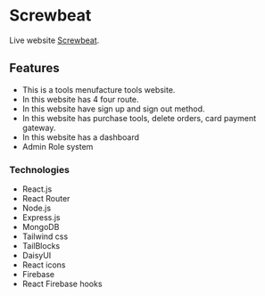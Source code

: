 # Screwbeat

Live website [Screwbeat](https://github.com/facebook/create-react-app).

## Features

* This is a tools menufacture tools website.
* In this website has 4 four route.
* In this website have sign up and sign out method.
* In this website has purchase tools, delete orders, card payment gateway.
* In this website has a dashboard
* Admin Role system

### Technologies
* React.js
* React Router
* Node.js
* Express.js
* MongoDB
* Tailwind css
* TailBlocks
* DaisyUI
* React icons
* Firebase
* React Firebase hooks 
